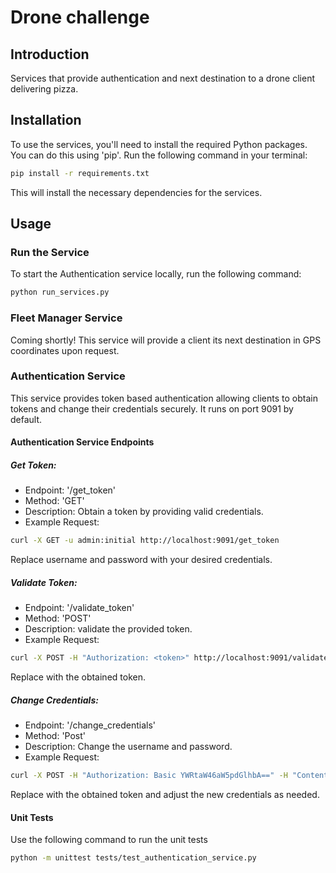 # Drone challenge

## Introduction

Services that provide authentication and next destination to a drone client delivering pizza.

## Installation

To use the services, you'll need to install the required Python packages. You can do this using 'pip'. Run the following command in your terminal:

```bash
pip install -r requirements.txt
```

This will install the necessary dependencies for the services.

## Usage

### Run the Service
To start the Authentication service locally, run the following command:
```bash
python run_services.py
```

### Fleet Manager Service
Coming shortly! This service will provide a client its next destination in GPS coordinates upon request.

### Authentication Service
This service provides token based authentication allowing clients to obtain tokens and change their credentials securely. It runs on port 9091 by default.

#### Authentication Service Endpoints
##### Get Token:
* Endpoint: '/get_token'
* Method: 'GET'
* Description: Obtain a token by providing valid credentials.
* Example Request:
```bash
curl -X GET -u admin:initial http://localhost:9091/get_token
```
Replace username and password with your desired credentials.

##### Validate Token:
* Endpoint: '/validate_token'
* Method: 'POST'
* Description: validate the provided token.
* Example Request:
```bash
curl -X POST -H "Authorization: <token>" http://localhost:9091/validate_token
```

Replace <token> with the obtained token.

##### Change Credentials:
* Endpoint: '/change_credentials'
* Method: 'Post'
* Description: Change the username and password.
* Example Request:
```Bash
curl -X POST -H "Authorization: Basic YWRtaW46aW5pdGlhbA==" -H "Content-Type: application/json" -d '{"new_username": "new_user", "new_password": "new_password"}' http://localhost:9091/change_credentials
```

Replace <token> with the obtained token and adjust the new credentials as needed.

#### Unit Tests
Use the following command to run the unit tests

```bash
python -m unittest tests/test_authentication_service.py
```
